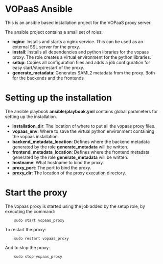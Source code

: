 # VOPaaS Ansible

This is an ansible based installation project for the VOPaaS proxy server.

The ansible project contains a small set of roles:

* **nginx**: Installs and starts a nginx service. This can be used as an external SSL server for
the proxy.
* **install**: Installs all dependencies and python libraries for the vopaas proxy.
The role creates a virtual environment for the python libraries.
* **setup**: Copies all configuration files and adds a job configuration for easy start/stop/restart
of the proxy.
* **generate_metadata**: Generates SAML2 metadata from the proxy. 
Both for the backends and the frontends

# Setting up the installation

The ansible playbook **ansible/playbook.yml** contains global parameters for setting up
the installation.

* **installation_dir**: The location of where to put all the vopaas proxy files.
* **vopaas_env**: Where to save the virtual python environment containing the vopaas installation.
* **backend_metadata_location**: Defines where the backend metadata generated by the role 
**generate_metadata** will be written.
* **frontend_metadata_location**: Defines where the frontend metadata generated by the role 
**generate_metadata** will be written.
* **hostname**: What hostname to bind the proxy.
* **proxy_port**: The port to bind the proxy.
* **proxy_dir**: The location of the proxy execution directory.
    
# Start the proxy

The vopaas proxy is started using the job added by the setup role, by executing the command:
```
    sudo start vopaas_proxy
```

To restart the proxy:
```
    sudo restart vopaas_proxy
```

And to stop the proxy:
```
    sudo stop vopaas_proxy
```